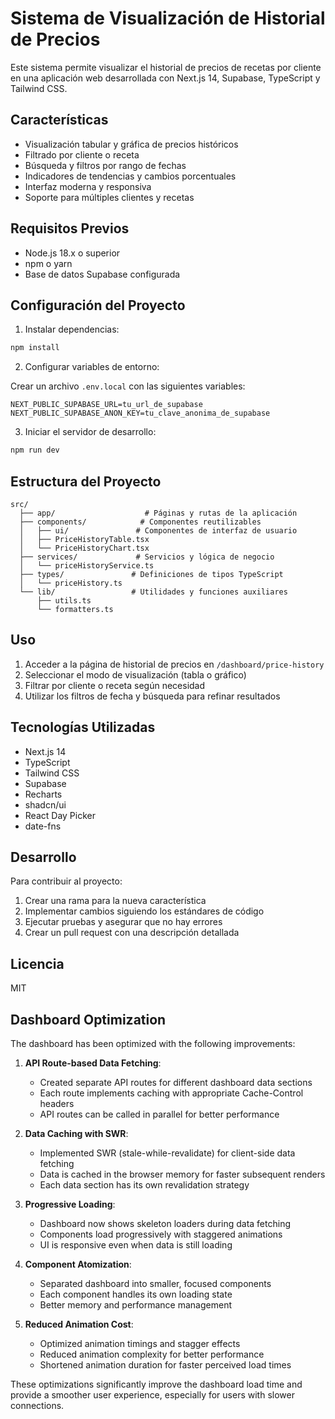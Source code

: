 # Sistema de Visualización de Historial de Precios

Este sistema permite visualizar el historial de precios de recetas por cliente en una aplicación web desarrollada con Next.js 14, Supabase, TypeScript y Tailwind CSS.

## Características

- Visualización tabular y gráfica de precios históricos
- Filtrado por cliente o receta
- Búsqueda y filtros por rango de fechas
- Indicadores de tendencias y cambios porcentuales
- Interfaz moderna y responsiva
- Soporte para múltiples clientes y recetas

## Requisitos Previos

- Node.js 18.x o superior
- npm o yarn
- Base de datos Supabase configurada

## Configuración del Proyecto

1. Instalar dependencias:

```bash
npm install
```

2. Configurar variables de entorno:

Crear un archivo `.env.local` con las siguientes variables:

```env
NEXT_PUBLIC_SUPABASE_URL=tu_url_de_supabase
NEXT_PUBLIC_SUPABASE_ANON_KEY=tu_clave_anonima_de_supabase
```

3. Iniciar el servidor de desarrollo:

```bash
npm run dev
```

## Estructura del Proyecto

```
src/
  ├── app/                    # Páginas y rutas de la aplicación
  ├── components/            # Componentes reutilizables
  │   ├── ui/               # Componentes de interfaz de usuario
  │   ├── PriceHistoryTable.tsx
  │   └── PriceHistoryChart.tsx
  ├── services/             # Servicios y lógica de negocio
  │   └── priceHistoryService.ts
  ├── types/               # Definiciones de tipos TypeScript
  │   └── priceHistory.ts
  └── lib/                 # Utilidades y funciones auxiliares
      ├── utils.ts
      └── formatters.ts
```

## Uso

1. Acceder a la página de historial de precios en `/dashboard/price-history`
2. Seleccionar el modo de visualización (tabla o gráfico)
3. Filtrar por cliente o receta según necesidad
4. Utilizar los filtros de fecha y búsqueda para refinar resultados

## Tecnologías Utilizadas

- Next.js 14
- TypeScript
- Tailwind CSS
- Supabase
- Recharts
- shadcn/ui
- React Day Picker
- date-fns

## Desarrollo

Para contribuir al proyecto:

1. Crear una rama para la nueva característica
2. Implementar cambios siguiendo los estándares de código
3. Ejecutar pruebas y asegurar que no hay errores
4. Crear un pull request con una descripción detallada

## Licencia

MIT 

## Dashboard Optimization

The dashboard has been optimized with the following improvements:

1. **API Route-based Data Fetching**:
   - Created separate API routes for different dashboard data sections
   - Each route implements caching with appropriate Cache-Control headers
   - API routes can be called in parallel for better performance

2. **Data Caching with SWR**:
   - Implemented SWR (stale-while-revalidate) for client-side data fetching
   - Data is cached in the browser memory for faster subsequent renders
   - Each data section has its own revalidation strategy

3. **Progressive Loading**:
   - Dashboard now shows skeleton loaders during data fetching
   - Components load progressively with staggered animations
   - UI is responsive even when data is still loading

4. **Component Atomization**:
   - Separated dashboard into smaller, focused components
   - Each component handles its own loading state
   - Better memory and performance management

5. **Reduced Animation Cost**:
   - Optimized animation timings and stagger effects
   - Reduced animation complexity for better performance
   - Shortened animation duration for faster perceived load times

These optimizations significantly improve the dashboard load time and provide a smoother user experience, especially for users with slower connections. 